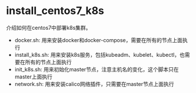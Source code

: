 # install_centos7_k8s

介绍如何在centos7中部署k8s集群。

- docker.sh: 用来安装docker和docker-compose，需要在所有的节点上面执行
- install_k8s.sh: 用来安装k8s服务，包括kubeadm、kubelet、kubectl，也需要在所有的节点上面执行
- init_k8s.sh: 用来初始化master节点，注意主机名的变化，这个脚本只在master上面执行
- network.sh: 用来安装calico网络插件，只需要在master节点上面执行
